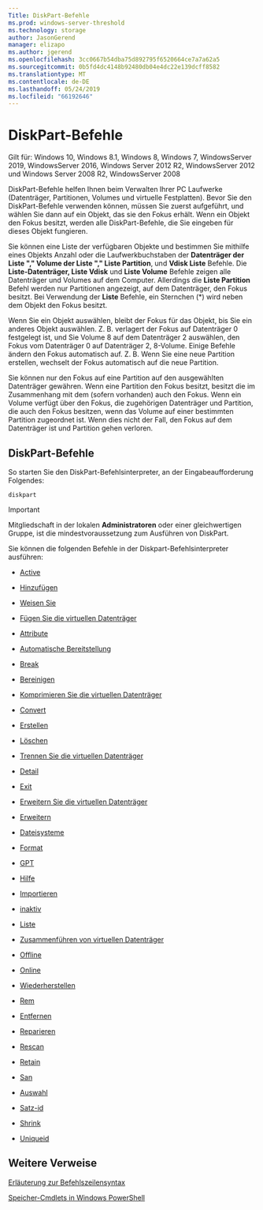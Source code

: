 ```yaml
---
Title: DiskPart-Befehle
ms.prod: windows-server-threshold
ms.technology: storage
author: JasonGerend
manager: elizapo
ms.author: jgerend
ms.openlocfilehash: 3cc0667b54dba75d892795f6520664ce7a7a62a5
ms.sourcegitcommit: 0b5fd4dc4148b92480db04e4dc22e139dcff8582
ms.translationtype: MT
ms.contentlocale: de-DE
ms.lasthandoff: 05/24/2019
ms.locfileid: "66192646"
---
```

# <a name="diskpart-commands"></a>DiskPart-Befehle

Gilt für: Windows 10, Windows 8.1, Windows 8, Windows 7, WindowsServer 2019, WindowsServer 2016, Windows Server 2012 R2, WindowsServer 2012 und Windows Server 2008 R2, WindowsServer 2008

DiskPart-Befehle helfen Ihnen beim Verwalten Ihrer PC Laufwerke (Datenträger, Partitionen, Volumes und virtuelle Festplatten). Bevor Sie den DiskPart-Befehle verwenden können, müssen Sie zuerst aufgeführt, und wählen Sie dann auf ein Objekt, das sie den Fokus erhält. Wenn ein Objekt den Fokus besitzt, werden alle DiskPart-Befehle, die Sie eingeben für dieses Objekt fungieren.

Sie können eine Liste der verfügbaren Objekte und bestimmen Sie mithilfe eines Objekts Anzahl oder die Laufwerkbuchstaben der **Datenträger der Liste "," Volume der Liste "," Liste Partition**, und **Vdisk Liste** Befehle. Die **Liste-Datenträger, Liste Vdisk** und **Liste Volume** Befehle zeigen alle Datenträger und Volumes auf dem Computer. Allerdings die **Liste Partition** Befehl werden nur Partitionen angezeigt, auf dem Datenträger, den Fokus besitzt. Bei Verwendung der **Liste** Befehle, ein Sternchen (\*) wird neben dem Objekt den Fokus besitzt.

Wenn Sie ein Objekt auswählen, bleibt der Fokus für das Objekt, bis Sie ein anderes Objekt auswählen. Z. B. verlagert der Fokus auf Datenträger 0 festgelegt ist, und Sie Volume 8 auf dem Datenträger 2 auswählen, den Fokus vom Datenträger 0 auf Datenträger 2, 8-Volume. Einige Befehle ändern den Fokus automatisch auf. Z. B. Wenn Sie eine neue Partition erstellen, wechselt der Fokus automatisch auf die neue Partition.

Sie können nur den Fokus auf eine Partition auf den ausgewählten Datenträger gewähren. Wenn eine Partition den Fokus besitzt, besitzt die im Zusammenhang mit dem (sofern vorhanden) auch den Fokus. Wenn ein Volume verfügt über den Fokus, die zugehörigen Datenträger und Partition, die auch den Fokus besitzen, wenn das Volume auf einer bestimmten Partition zugeordnet ist. Wenn dies nicht der Fall, den Fokus auf dem Datenträger ist und Partition gehen verloren.

## <a name="diskpart-commands"></a>DiskPart-Befehle

So starten Sie den DiskPart-Befehlsinterpreter, an der Eingabeaufforderung Folgendes:

`diskpart`

> [!IMPORTANT]
> Mitgliedschaft in der lokalen **Administratoren** oder einer gleichwertigen Gruppe, ist die mindestvoraussetzung zum Ausführen von DiskPart. 

Sie können die folgenden Befehle in der Diskpart-Befehlsinterpreter ausführen:

  - [Active](active.md)  
      
  - [Hinzufügen](add.md)  
      
  - [Weisen Sie](assign.md)  
      
  - [Fügen Sie die virtuellen Datenträger](attach-vdisk.md)  
      
  - [Attribute](attributes.md)  
      
  - [Automatische Bereitstellung](automount.md)  
      
  - [Break](break.md)  
      
  - [Bereinigen](clean.md)  
      
  - [Komprimieren Sie die virtuellen Datenträger](compact-vdisk.md)  
      
  - [Convert](convert.md)  
      
  - [Erstellen](create.md)  
      
  - [Löschen](delete.md)  
      
  - [Trennen Sie die virtuellen Datenträger](detach-vdisk.md)  
      
  - [Detail](detail.md)  
      
  - [Exit](exit.md)  
      
  - [Erweitern Sie die virtuellen Datenträger](expand-vdisk.md)  
      
  - [Erweitern](extend.md)  
      
  - [Dateisysteme](filesystems.md)  
      
  - [Format](format.md)  
      
  - [GPT](gpt.md)  
      
  - [Hilfe](help.md)  
      
  - [Importieren](import.md)  
      
  - [inaktiv](inactive.md)  
      
  - [Liste](list.md)  
      
  - [Zusammenführen von virtuellen Datenträger](merge-vdisk.md)  
      
  - [Offline](offline.md)  
      
  - [Online](online.md)  
      
  - [Wiederherstellen](recover.md)  
      
  - [Rem](rem.md)  
      
  - [Entfernen](remove.md)  
      
  - [Reparieren](repair.md)  
      
  - [Rescan](rescan.md)  
      
  - [Retain](retain.md)  
      
  - [San](san.md)  
      
  - [Auswahl](select.md)  
      
  - [Satz-id](set-id.md)  
      
  - [Shrink](shrink.md)  
      
  - [Uniqueid](uniqueid.md)  
      

## <a name="additional-references"></a>Weitere Verweise

[Erläuterung zur Befehlszeilensyntax](command-line-syntax-key.md)

[Speicher-Cmdlets in Windows PowerShell](https://docs.microsoft.com/en-us/powershell/module/storage/)
